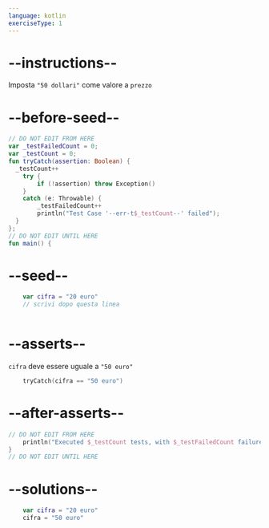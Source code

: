 ```yaml
---
language: kotlin
exerciseType: 1
---
```


# --instructions--

Imposta `"50 dollari"` come valore a `prezzo`

# --before-seed--

```kotlin
// DO NOT EDIT FROM HERE
var _testFailedCount = 0;
var _testCount = 0;
fun tryCatch(assertion: Boolean) {
  _testCount++
    try { 
        if (!assertion) throw Exception()
    }
    catch (e: Throwable) {
        _testFailedCount++
        println("Test Case '--err-t$_testCount--' failed");
  }
};
// DO NOT EDIT UNTIL HERE
fun main() {
```

# --seed--

```kotlin
    var cifra = "20 euro"
    // scrivi dopo questa linea
    
```

# --asserts--

`cifra` deve essere uguale a `"50 euro"`

```kotlin
    tryCatch(cifra == "50 euro")
```

# --after-asserts--

```kotlin
// DO NOT EDIT FROM HERE 
    println("Executed $_testCount tests, with $_testFailedCount failures");
}
// DO NOT EDIT UNTIL HERE
```

# --solutions--

```kotlin
    var cifra = "20 euro"
    cifra = "50 euro"
```
